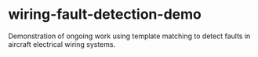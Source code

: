 # wiring-fault-detection-demo
Demonstration of ongoing work using template matching to detect faults in aircraft electrical wiring systems.
